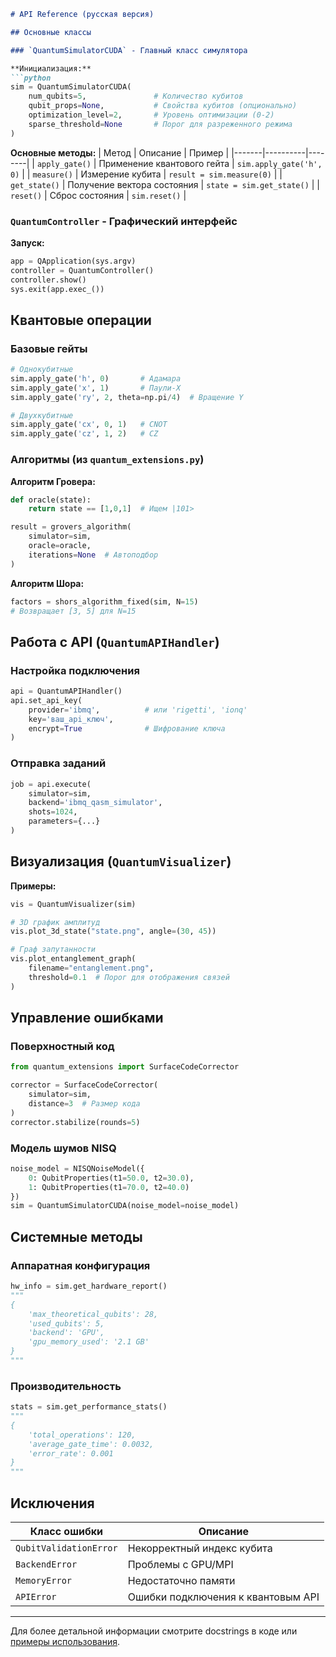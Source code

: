 ```markdown
# API Reference (русская версия)

## Основные классы

### `QuantumSimulatorCUDA` - Главный класс симулятора

**Инициализация:**
```python
sim = QuantumSimulatorCUDA(
    num_qubits=5,               # Количество кубитов
    qubit_props=None,           # Свойства кубитов (опционально)
    optimization_level=2,       # Уровень оптимизации (0-2)
    sparse_threshold=None       # Порог для разреженного режима
)
```

**Основные методы:**
| Метод | Описание | Пример |
|-------|----------|--------|
| `apply_gate()` | Применение квантового гейта | `sim.apply_gate('h', 0)` |
| `measure()` | Измерение кубита | `result = sim.measure(0)` |
| `get_state()` | Получение вектора состояния | `state = sim.get_state()` |
| `reset()` | Сброс состояния | `sim.reset()` |

### `QuantumController` - Графический интерфейс

**Запуск:**
```python
app = QApplication(sys.argv)
controller = QuantumController()
controller.show()
sys.exit(app.exec_())
```

## Квантовые операции

### Базовые гейты
```python
# Однокубитные
sim.apply_gate('h', 0)       # Адамара
sim.apply_gate('x', 1)       # Паули-X
sim.apply_gate('ry', 2, theta=np.pi/4)  # Вращение Y

# Двухкубитные
sim.apply_gate('cx', 0, 1)   # CNOT
sim.apply_gate('cz', 1, 2)   # CZ
```

### Алгоритмы (из `quantum_extensions.py`)

**Алгоритм Гровера:**
```python
def oracle(state):
    return state == [1,0,1]  # Ищем |101>

result = grovers_algorithm(
    simulator=sim,
    oracle=oracle,
    iterations=None  # Автоподбор
)
```

**Алгоритм Шора:**
```python
factors = shors_algorithm_fixed(sim, N=15)
# Возвращает [3, 5] для N=15
```

## Работа с API (`QuantumAPIHandler`)

### Настройка подключения
```python
api = QuantumAPIHandler()
api.set_api_key(
    provider='ibmq',          # или 'rigetti', 'ionq'
    key='ваш_api_ключ',
    encrypt=True              # Шифрование ключа
)
```

### Отправка заданий
```python
job = api.execute(
    simulator=sim,
    backend='ibmq_qasm_simulator',
    shots=1024,
    parameters={...}
)
```

## Визуализация (`QuantumVisualizer`)

**Примеры:**
```python
vis = QuantumVisualizer(sim)

# 3D график амплитуд
vis.plot_3d_state("state.png", angle=(30, 45))

# Граф запутанности
vis.plot_entanglement_graph(
    filename="entanglement.png",
    threshold=0.1  # Порог для отображения связей
)
```

## Управление ошибками

### Поверхностный код
```python
from quantum_extensions import SurfaceCodeCorrector

corrector = SurfaceCodeCorrector(
    simulator=sim,
    distance=3  # Размер кода
)
corrector.stabilize(rounds=5)
```

### Модель шумов NISQ
```python
noise_model = NISQNoiseModel({
    0: QubitProperties(t1=50.0, t2=30.0),
    1: QubitProperties(t1=70.0, t2=40.0)
})
sim = QuantumSimulatorCUDA(noise_model=noise_model)
```

## Системные методы

### Аппаратная конфигурация
```python
hw_info = sim.get_hardware_report()
"""
{
    'max_theoretical_qubits': 28,
    'used_qubits': 5,
    'backend': 'GPU',
    'gpu_memory_used': '2.1 GB'
}
"""
```

### Производительность
```python
stats = sim.get_performance_stats()
"""
{
    'total_operations': 120,
    'average_gate_time': 0.0032,
    'error_rate': 0.001
}
"""
```

## Исключения

| Класс ошибки | Описание |
|--------------|----------|
| `QubitValidationError` | Некорректный индекс кубита |
| `BackendError` | Проблемы с GPU/MPI |
| `MemoryError` | Недостаточно памяти |
| `APIError` | Ошибки подключения к квантовым API |

---

Для более детальной информации смотрите docstrings в коде или [примеры использования](examples/).